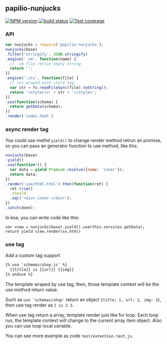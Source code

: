 ## papilio-nunjucks

[![NPM version][npm-image]][npm-url]
[![build status][travis-image]][travis-url]
[![Test coverage][coveralls-image]][coveralls-url]


[npm-image]: http://img.shields.io/npm/v/papilio-nunjucks.svg?style=flat-square
[npm-url]: http://npmjs.org/package/papilio-nunjucks
[travis-image]: https://img.shields.io/travis/shepherdwind/papilio-nunjucks.svg?style=flat-square
[travis-url]: https://travis-ci.org/shepherdwind/papilio-nunjucks
[coveralls-image]: https://img.shields.io/coveralls/shepherdwind/papilio-nunjucks.svg?style=flat-square
[coveralls-url]: https://coveralls.io/r/shepherdwind/papilio-nunjucks?branch=master


### API

```js
var nunjucks = require('papilio-nunjucks');
nunjucks(base)
.filter('stringify', JSON.stringify)
.engine('.vm', function(name) {
  // .vm file retrun empty string
  return '';
})
.engine('.css', function(file) {
  // css wraped with style tag
  var str = fs.readFileSync(file).toString();
  return '<style>\n' + str + '</style>';
})
.use(function(schema) {
  return getData(schema);
})
.render('index.html')
```

### async render tag

You could use methd `yield()` to change render method retrun an promise, so you
can pass an generator function to use method, like this:

```js
nunjucks(base)
.yield()
.use(function*() {
  var data = yield Promise.resolve({name: 'inner'});
  return data;
})
.render('use/html.html').then(function(ret) {
  ret.trim()
  .should
  .eql('<div> inner </div>');
})
.catch(done);
```

In koa, you can write code like this:

```
var view = nunjucks(base).yield().use(this.services.getData);
return yield view.render(xx.html)
```

### use tag

Add a custom tag support

```html
{% use 'schemas/shop.js' %}
  {{title}} is {{url}} {{img}}
{% enduse %}
```

The template wraped by use tag, then, those template context will be the use
method return value.

Such as `use 'schemas/shop'` return an object `{title: 1, url: 2, img: 3}`, then
use tag render as `1 is 2 3`.

When use tag return a array, template render just like for loop. Each loop run,
the template context will change to the current array item object. Also you can
use loop local variable.

You can see more example as code `test/extention.test.js`.

